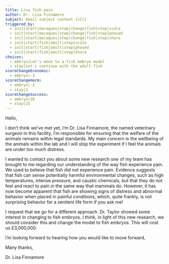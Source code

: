 ```yaml
---
title: Lisa fish pain
author: Dr. Lisa Finnamore
subject: Email subject content [cCc]
triggered_by:
  - init|start|macaques|step|change|fish|step|scale
  - init|start|macaques|step|change|fish|step|phased
  - init|start|macaques|step|change|fish|step|share
  - init|start|fish|adult|step|scale
  - init|start|fish|adult|step|phased
  - init|start|fish|adult|step|share
choices:
  - embryo|Let's move to a fish embryo model
  - stay|Let's continue with the adult fish
scoreChangeEconomic:
  - embryo|-3
scoreChangeHarm:
  - embryo|-2
  - stay|2
scoreChangeSuccess:
  - embryo|10
  - stay|15
---
```


Hello,

I don’t think we’ve met yet, I’m Dr. Lisa Finnamore, the named veterinary surgeon in this facility, I’m responsible for ensuring that the welfare of the animals remains within legal standards. My main concern is the wellbeing of the animals within the lab and I will stop the experiment if I feel the animals are under too much distress.

I wanted to contact you about some new research one of my team has brought to me regarding our understanding of the way fish experience pain. We used to believe that fish did not experience pain. Evidence suggests that fish can sense potentially harmful environmental changes, such as high temperatures, intense pressure, and caustic chemicals, but that they do not feel and react to pain in the same way that mammals do. However, it has now become apparent that fish are showing signs of distress and abnormal behavior when placed in painful conditions, which, quite frankly, is not surprising behavior for a sentient life form if you ask me!

I request that we go for a different approach. Dr. Taylor showed some interest in changing to fish embryos. I think, in light of this new research, we should consider this and change the model to fish embryos. This will cost us £3,000,000.

I’m looking forward to hearing how you would like to move forward,

Many thanks,

Dr. Lisa Finnamore

